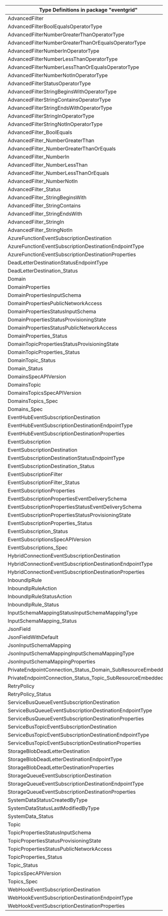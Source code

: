 | Type Definitions in package "eventgrid"                     | v1alpha1api20200601 | v1beta20200601 |
|-------------------------------------------------------------|---------------------|----------------|
| AdvancedFilter                                              | v1alpha1api20200601 | v1beta20200601 |
| AdvancedFilterBoolEqualsOperatorType                        | v1alpha1api20200601 | v1beta20200601 |
| AdvancedFilterNumberGreaterThanOperatorType                 | v1alpha1api20200601 | v1beta20200601 |
| AdvancedFilterNumberGreaterThanOrEqualsOperatorType         | v1alpha1api20200601 | v1beta20200601 |
| AdvancedFilterNumberInOperatorType                          | v1alpha1api20200601 | v1beta20200601 |
| AdvancedFilterNumberLessThanOperatorType                    | v1alpha1api20200601 | v1beta20200601 |
| AdvancedFilterNumberLessThanOrEqualsOperatorType            | v1alpha1api20200601 | v1beta20200601 |
| AdvancedFilterNumberNotInOperatorType                       | v1alpha1api20200601 | v1beta20200601 |
| AdvancedFilterStatusOperatorType                            | v1alpha1api20200601 | v1beta20200601 |
| AdvancedFilterStringBeginsWithOperatorType                  | v1alpha1api20200601 | v1beta20200601 |
| AdvancedFilterStringContainsOperatorType                    | v1alpha1api20200601 | v1beta20200601 |
| AdvancedFilterStringEndsWithOperatorType                    | v1alpha1api20200601 | v1beta20200601 |
| AdvancedFilterStringInOperatorType                          | v1alpha1api20200601 | v1beta20200601 |
| AdvancedFilterStringNotInOperatorType                       | v1alpha1api20200601 | v1beta20200601 |
| AdvancedFilter_BoolEquals                                   | v1alpha1api20200601 | v1beta20200601 |
| AdvancedFilter_NumberGreaterThan                            | v1alpha1api20200601 | v1beta20200601 |
| AdvancedFilter_NumberGreaterThanOrEquals                    | v1alpha1api20200601 | v1beta20200601 |
| AdvancedFilter_NumberIn                                     | v1alpha1api20200601 | v1beta20200601 |
| AdvancedFilter_NumberLessThan                               | v1alpha1api20200601 | v1beta20200601 |
| AdvancedFilter_NumberLessThanOrEquals                       | v1alpha1api20200601 | v1beta20200601 |
| AdvancedFilter_NumberNotIn                                  | v1alpha1api20200601 | v1beta20200601 |
| AdvancedFilter_Status                                       | v1alpha1api20200601 | v1beta20200601 |
| AdvancedFilter_StringBeginsWith                             | v1alpha1api20200601 | v1beta20200601 |
| AdvancedFilter_StringContains                               | v1alpha1api20200601 | v1beta20200601 |
| AdvancedFilter_StringEndsWith                               | v1alpha1api20200601 | v1beta20200601 |
| AdvancedFilter_StringIn                                     | v1alpha1api20200601 | v1beta20200601 |
| AdvancedFilter_StringNotIn                                  | v1alpha1api20200601 | v1beta20200601 |
| AzureFunctionEventSubscriptionDestination                   | v1alpha1api20200601 | v1beta20200601 |
| AzureFunctionEventSubscriptionDestinationEndpointType       | v1alpha1api20200601 | v1beta20200601 |
| AzureFunctionEventSubscriptionDestinationProperties         | v1alpha1api20200601 | v1beta20200601 |
| DeadLetterDestinationStatusEndpointType                     | v1alpha1api20200601 | v1beta20200601 |
| DeadLetterDestination_Status                                | v1alpha1api20200601 | v1beta20200601 |
| Domain                                                      | v1alpha1api20200601 | v1beta20200601 |
| DomainProperties                                            | v1alpha1api20200601 | v1beta20200601 |
| DomainPropertiesInputSchema                                 | v1alpha1api20200601 | v1beta20200601 |
| DomainPropertiesPublicNetworkAccess                         | v1alpha1api20200601 | v1beta20200601 |
| DomainPropertiesStatusInputSchema                           | v1alpha1api20200601 | v1beta20200601 |
| DomainPropertiesStatusProvisioningState                     | v1alpha1api20200601 | v1beta20200601 |
| DomainPropertiesStatusPublicNetworkAccess                   | v1alpha1api20200601 | v1beta20200601 |
| DomainProperties_Status                                     | v1alpha1api20200601 | v1beta20200601 |
| DomainTopicPropertiesStatusProvisioningState                | v1alpha1api20200601 | v1beta20200601 |
| DomainTopicProperties_Status                                | v1alpha1api20200601 | v1beta20200601 |
| DomainTopic_Status                                          | v1alpha1api20200601 | v1beta20200601 |
| Domain_Status                                               | v1alpha1api20200601 | v1beta20200601 |
| DomainsSpecAPIVersion                                       |                     | v1beta20200601 |
| DomainsTopic                                                | v1alpha1api20200601 | v1beta20200601 |
| DomainsTopicsSpecAPIVersion                                 |                     | v1beta20200601 |
| DomainsTopics_Spec                                          | v1alpha1api20200601 | v1beta20200601 |
| Domains_Spec                                                | v1alpha1api20200601 | v1beta20200601 |
| EventHubEventSubscriptionDestination                        | v1alpha1api20200601 | v1beta20200601 |
| EventHubEventSubscriptionDestinationEndpointType            | v1alpha1api20200601 | v1beta20200601 |
| EventHubEventSubscriptionDestinationProperties              | v1alpha1api20200601 | v1beta20200601 |
| EventSubscription                                           | v1alpha1api20200601 | v1beta20200601 |
| EventSubscriptionDestination                                | v1alpha1api20200601 | v1beta20200601 |
| EventSubscriptionDestinationStatusEndpointType              | v1alpha1api20200601 | v1beta20200601 |
| EventSubscriptionDestination_Status                         | v1alpha1api20200601 | v1beta20200601 |
| EventSubscriptionFilter                                     | v1alpha1api20200601 | v1beta20200601 |
| EventSubscriptionFilter_Status                              | v1alpha1api20200601 | v1beta20200601 |
| EventSubscriptionProperties                                 | v1alpha1api20200601 | v1beta20200601 |
| EventSubscriptionPropertiesEventDeliverySchema              | v1alpha1api20200601 | v1beta20200601 |
| EventSubscriptionPropertiesStatusEventDeliverySchema        | v1alpha1api20200601 | v1beta20200601 |
| EventSubscriptionPropertiesStatusProvisioningState          | v1alpha1api20200601 | v1beta20200601 |
| EventSubscriptionProperties_Status                          | v1alpha1api20200601 | v1beta20200601 |
| EventSubscription_Status                                    | v1alpha1api20200601 | v1beta20200601 |
| EventSubscriptionsSpecAPIVersion                            |                     | v1beta20200601 |
| EventSubscriptions_Spec                                     | v1alpha1api20200601 | v1beta20200601 |
| HybridConnectionEventSubscriptionDestination                | v1alpha1api20200601 | v1beta20200601 |
| HybridConnectionEventSubscriptionDestinationEndpointType    | v1alpha1api20200601 | v1beta20200601 |
| HybridConnectionEventSubscriptionDestinationProperties      | v1alpha1api20200601 | v1beta20200601 |
| InboundIpRule                                               | v1alpha1api20200601 | v1beta20200601 |
| InboundIpRuleAction                                         | v1alpha1api20200601 | v1beta20200601 |
| InboundIpRuleStatusAction                                   | v1alpha1api20200601 | v1beta20200601 |
| InboundIpRule_Status                                        | v1alpha1api20200601 | v1beta20200601 |
| InputSchemaMappingStatusInputSchemaMappingType              | v1alpha1api20200601 | v1beta20200601 |
| InputSchemaMapping_Status                                   | v1alpha1api20200601 | v1beta20200601 |
| JsonField                                                   | v1alpha1api20200601 | v1beta20200601 |
| JsonFieldWithDefault                                        | v1alpha1api20200601 | v1beta20200601 |
| JsonInputSchemaMapping                                      | v1alpha1api20200601 | v1beta20200601 |
| JsonInputSchemaMappingInputSchemaMappingType                | v1alpha1api20200601 | v1beta20200601 |
| JsonInputSchemaMappingProperties                            | v1alpha1api20200601 | v1beta20200601 |
| PrivateEndpointConnection_Status_Domain_SubResourceEmbedded | v1alpha1api20200601 | v1beta20200601 |
| PrivateEndpointConnection_Status_Topic_SubResourceEmbedded  | v1alpha1api20200601 | v1beta20200601 |
| RetryPolicy                                                 | v1alpha1api20200601 | v1beta20200601 |
| RetryPolicy_Status                                          | v1alpha1api20200601 | v1beta20200601 |
| ServiceBusQueueEventSubscriptionDestination                 | v1alpha1api20200601 | v1beta20200601 |
| ServiceBusQueueEventSubscriptionDestinationEndpointType     | v1alpha1api20200601 | v1beta20200601 |
| ServiceBusQueueEventSubscriptionDestinationProperties       | v1alpha1api20200601 | v1beta20200601 |
| ServiceBusTopicEventSubscriptionDestination                 | v1alpha1api20200601 | v1beta20200601 |
| ServiceBusTopicEventSubscriptionDestinationEndpointType     | v1alpha1api20200601 | v1beta20200601 |
| ServiceBusTopicEventSubscriptionDestinationProperties       | v1alpha1api20200601 | v1beta20200601 |
| StorageBlobDeadLetterDestination                            | v1alpha1api20200601 | v1beta20200601 |
| StorageBlobDeadLetterDestinationEndpointType                | v1alpha1api20200601 | v1beta20200601 |
| StorageBlobDeadLetterDestinationProperties                  | v1alpha1api20200601 | v1beta20200601 |
| StorageQueueEventSubscriptionDestination                    | v1alpha1api20200601 | v1beta20200601 |
| StorageQueueEventSubscriptionDestinationEndpointType        | v1alpha1api20200601 | v1beta20200601 |
| StorageQueueEventSubscriptionDestinationProperties          | v1alpha1api20200601 | v1beta20200601 |
| SystemDataStatusCreatedByType                               | v1alpha1api20200601 | v1beta20200601 |
| SystemDataStatusLastModifiedByType                          | v1alpha1api20200601 | v1beta20200601 |
| SystemData_Status                                           | v1alpha1api20200601 | v1beta20200601 |
| Topic                                                       | v1alpha1api20200601 | v1beta20200601 |
| TopicPropertiesStatusInputSchema                            | v1alpha1api20200601 | v1beta20200601 |
| TopicPropertiesStatusProvisioningState                      | v1alpha1api20200601 | v1beta20200601 |
| TopicPropertiesStatusPublicNetworkAccess                    | v1alpha1api20200601 | v1beta20200601 |
| TopicProperties_Status                                      | v1alpha1api20200601 | v1beta20200601 |
| Topic_Status                                                | v1alpha1api20200601 | v1beta20200601 |
| TopicsSpecAPIVersion                                        |                     | v1beta20200601 |
| Topics_Spec                                                 | v1alpha1api20200601 | v1beta20200601 |
| WebHookEventSubscriptionDestination                         | v1alpha1api20200601 | v1beta20200601 |
| WebHookEventSubscriptionDestinationEndpointType             | v1alpha1api20200601 | v1beta20200601 |
| WebHookEventSubscriptionDestinationProperties               | v1alpha1api20200601 | v1beta20200601 |
